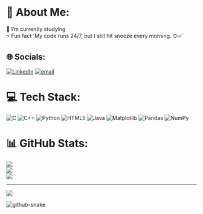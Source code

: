 # 💫 About Me:
🌱 I’m currently studying<br>⚡ Fun fact 'My code runs 24/7, but I still hit snooze every morning. ⏰💤'


## 🌐 Socials:
[![LinkedIn](https://img.shields.io/badge/LinkedIn-%230077B5.svg?logo=linkedin&logoColor=white)](https://linkedin.com/in/www.linkedin.com/in/dipanshu-modi-75bb57278) [![email](https://img.shields.io/badge/Email-D14836?logo=gmail&logoColor=white)](mailto:modidipanshu2004@gmail.com) 

# 💻 Tech Stack:
![C](https://img.shields.io/badge/c-%2300599C.svg?style=flat&logo=c&logoColor=white) ![C++](https://img.shields.io/badge/c++-%2300599C.svg?style=flat&logo=c%2B%2B&logoColor=white) ![Python](https://img.shields.io/badge/python-3670A0?style=flat&logo=python&logoColor=ffdd54) ![HTML5](https://img.shields.io/badge/html5-%23E34F26.svg?style=flat&logo=html5&logoColor=white) ![Java](https://img.shields.io/badge/java-%23ED8B00.svg?style=flat&logo=openjdk&logoColor=white) ![Matplotlib](https://img.shields.io/badge/Matplotlib-%23ffffff.svg?style=flat&logo=Matplotlib&logoColor=black) ![Pandas](https://img.shields.io/badge/pandas-%23150458.svg?style=flat&logo=pandas&logoColor=white) ![NumPy](https://img.shields.io/badge/numpy-%23013243.svg?style=flat&logo=numpy&logoColor=white)
# 📊 GitHub Stats:
![](https://github-readme-stats.vercel.app/api?username=dipanshumodi31&theme=dark&hide_border=false&include_all_commits=false&count_private=false)<br/>
![](https://nirzak-streak-stats.vercel.app/?user=dipanshumodi31&theme=dark&hide_border=false)<br/>
![](https://github-readme-stats.vercel.app/api/top-langs/?username=dipanshumodi31&theme=dark&hide_border=false&include_all_commits=false&count_private=false&layout=compact)

---
[![](https://visitcount.itsvg.in/api?id=dipanshumodi31&icon=3&color=3)](https://visitcount.itsvg.in)

<!-- Proudly created with GPRM ( https://gprm.itsvg.in ) -->

<picture>
  <source media="(prefers-color-scheme: dark)" srcset="https://raw.githubusercontent.com/dipanshumodi31/dipanshumodi31/output/github-snake-dark.svg" />
  <source media="(prefers-color-scheme: light)" srcset="https://raw.githubusercontent.com/dipanshumodi31/dipanshumodi31/output/github-snake.svg" />
  <img alt="github-snake" src="https://raw.githubusercontent.com/tobiasmeyhoefer/tobiasmeyhoefer/output/github-snake.svg" />
</picture>

